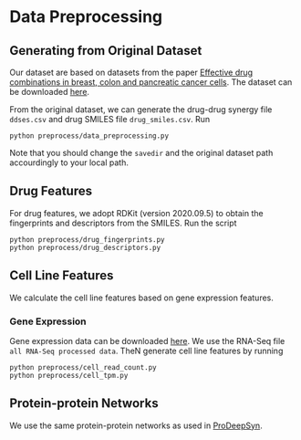 # Data Preprocessing
## Generating from Original Dataset
Our dataset are based on datasets from the paper [Effective drug combinations in breast, colon and pancreatic cancer cells](https://www.nature.com/articles/s41586-022-04437-2.epdf?sharing_token=KiodKI9Z3HAT6hV7ZpH_ZtRgN0jAjWel9jnR3ZoTv0PUitZPf3xDEjFaijADzqtEPBs0FK0ZLA545ugwbt_5IJf_tStBEKsGx8gnH_FvlNf-8Gj3GRCCTFbtk-iyb5R_BF2YOr_e_Iom7FC1eocZQM9DNDSVJqATv1AQZe4aB6M%3D). The dataset can be downloaded [here](https://gdsc-combinations.depmap.sanger.ac.uk/).

From the original dataset, we can generate the drug-drug synergy file `ddses.csv` and drug SMILES file `drug_smiles.csv`. Run
```
python preprocess/data_preprocessing.py
```
Note that you should change the `savedir` and the original dataset path accourdingly to your local path.

## Drug Features
For drug features, we adopt RDKit (version 2020.09.5) to obtain the fingerprints and descriptors from the SMILES. Run the script
```
python preprocess/drug_fingerprints.py
python preprocess/drug_descriptors.py
```
## Cell Line Features
We calculate the cell line features based on gene expression features.
### Gene Expression
Gene expression data can be downloaded [here](https://cellmodelpassports.sanger.ac.uk/downloads). We use the RNA-Seq file `all RNA-Seq processed data`. TheN generate cell line features by running
```
python preprocess/cell_read_count.py
python preprocess/cell_tpm.py
```

## Protein-protein Networks
We use the same protein-protein networks as used in [ProDeepSyn](https://github.com/TOJSSE-iData/PRODeepSyn).